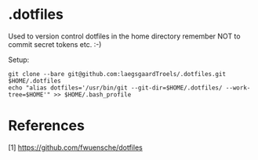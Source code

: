 # .dotfiles

Used to version control dotfiles in the home directory remember NOT to commit secret tokens etc. :-)

Setup:

```
git clone --bare git@github.com:laegsgaardTroels/.dotfiles.git $HOME/.dotfiles
echo "alias dotfiles='/usr/bin/git --git-dir=$HOME/.dotfiles/ --work-tree=$HOME'" >> $HOME/.bash_profile
```

# References

  [1] https://github.com/fwuensche/dotfiles
